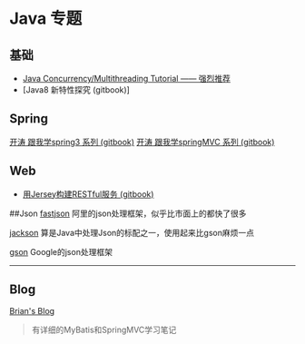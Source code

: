 # Java 专题

## 基础
* [Java Concurrency/Multithreading Tutorial —— 强烈推荐](tutorials.jenkov.com/java-concurrency/index.html)
* [Java8 新特性探究 (gitbook)]
## Spring
[开涛 跟我学spring3 系列 (gitbook)](https://wizardforcel.gitbooks.io/gen-wo-xue-spring/content/0.html)
[开涛 跟我学springMVC 系列 (gitbook)](https://wizardforcel.gitbooks.io/gen-wo-xue-spring/content/51.html)

## Web
* [用Jersey构建RESTful服务 (gitbook)](https://www.gitbook.com/book/wizardforcel/rest-service-with-jersey/details)

##Json
[fastjson](https://github.com/alibaba/fastjson)
阿里的json处理框架，似乎比市面上的都快了很多

[jackson](https://github.com/FasterXML/jackson)
算是Java中处理Json的标配之一，使用起来比gson麻烦一点

[gson](https://github.com/google/gson)
Google的json处理框架

-----

## Blog
[Brian's Blog](http://brianway.github.io/archive/)
> 有详细的MyBatis和SpringMVC学习笔记

